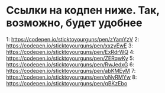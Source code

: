 # Ссылки на кодпен ниже. Так, возможно, будет удобнее

1: https://codepen.io/sticktoyourguns/pen/zYamYzV
2: https://codepen.io/sticktoyourguns/pen/xxzyEwE
3: https://codepen.io/sticktoyourguns/pen/ExRdrWQ
4: https://codepen.io/sticktoyourguns/pen/ZERqwKy
5: https://codepen.io/sticktoyourguns/pen/RwJedxG
6: https://codepen.io/sticktoyourguns/pen/abKMEyM
7: https://codepen.io/sticktoyourguns/pen/oNyRMYw
8: https://codepen.io/sticktoyourguns/pen/qBKzEbo
